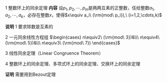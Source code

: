 1 整数环上的同余定理
**内容**
设$p_1,p_2,\cdots,p_m$是两两互素的正整数，任给整数$a_1,a_2,\cdots,a_k$，必存在整数$x$，使得$x\equiv a_i\ (\rm{mod\ p_i}),\ (i=1,2,\cdots,k)$

**说明**
1 要求除数是互素的

2 一元同余线性方程组
$\begin{cases}
n\equiv2\ (\rm{mod\ 3})&\\\
n\equiv4\ (\rm{mod\ 5})&\\\
n\equiv3\ (\rm{mod\ 7})
\end{cases}$

3 线性同余定理（Linear Congruence Theorem）

4 整数环上的同余定理、多项式环上的同余定理、交换环上的同余定理

**证明**
需要用到Bezout定理